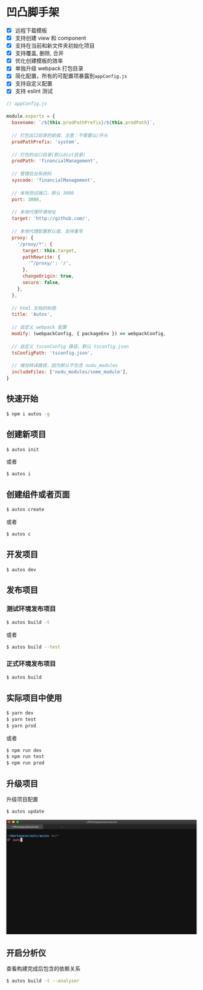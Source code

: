 # 凹凸脚手架

- [x] 远程下载模板
- [x] 支持创建 view 和 component
- [x] 支持在当前和新文件夹初始化项目
- [x] 支持覆盖, 删除, 合并
- [x] 优化创建模板的效率
- [x] 单独升级 webpack 打包目录
- [x] 简化配置，所有的可配置项暴露到`appConfig.js`
- [x] 支持自定义配置
- [x] 支持 eslint 测试

```js
// appConfig.js

module.exports = {
  basename: `/${this.prodPathPrefix}/${this.prodPath}`,

  // 打包出口目录的前缀，注意：不需要以/开头
  prodPathPrefix: 'system',

  // 打包的出口目录(默认dist目录)
  prodPath: 'financialManagement',

  // 管理后台系统码
  syscode: 'financialManagement',

  // 本地测试端口，默认 3000
  port: 3000,

  // 本地代理环境地址
  target: 'http://github.com/',

  // 本地代理配置默认值，支持重写
  proxy: {
    '/proxy/*': {
      target: this.target,
      pathRewrite: {
        '^/proxy/': '/',
      },
      changeOrigin: true,
      secure: false,
    },
  },

  // html 文档的标题
  title: 'Autos',

  // 自定义 webpack 配置
  modify: (webpackConfig, { packageEnv }) => webpackConfig,

  // 自定义 tsconConfig 路径，默认 tsconfig.json
  tsConfigPath: 'tsconfig.json',

  // 增加转译路径，因为默认不包含 nodu_modules
  includeFiles: ['nodu_modules/some_module'],
}
```

## 快速开始

```bash
$ npm i autos -g
```

## 创建新项目

```bash
$ autos init
```

或者

```bash
$ autos i
```

## 创建组件或者页面

```bash
$ autos create
```

或者

```bash
$ autos c
```

## 开发项目

```bash
$ autos dev
```

## 发布项目

### 测试环境发布项目

```bash
$ autos build -t
```

或者

```bash
$ autos build --test
```

### 正式环境发布项目

```bash
$ autos build
```

## 实际项目中使用

```bash
$ yarn dev
$ yarn test
$ yarn prod
```

或者

```bash
$ npm run dev
$ npm run test
$ npm run prod
```

## 升级项目

升级项目配置

```bash
$ autos update
```

![update.gif](./assets/images/update.gif)

## 开启分析仪

查看构建完成后包含的依赖关系

```bash
$ autos build -t --analyzer
```
